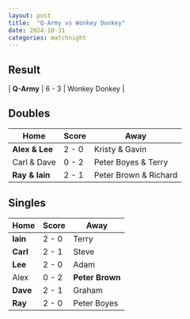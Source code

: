 ```yaml
---
layout: post
title:  "Q-Army vs Wonkey Donkey"
date: 2024-10-31
categories: matchnight
---
```


## Result

| **Q-Army** | 6 - 3 | Wonkey Donkey |

## Doubles

| Home | Score | Away |
| - | - | - |
| **Alex & Lee** | 2 - 0 | Kristy & Gavin |
| Carl & Dave | 0 - 2 | Peter Boyes & Terry |
| **Ray & Iain** | 2 - 1 | Peter Brown & Richard |

## Singles

| Home | Score | Away |
| - | - | - |
| **Iain** | 2 - 0 | Terry |
| **Carl** | 2 - 1 | Steve |
| **Lee** | 2 - 0 | Adam |
| Alex | 0 - 2 | **Peter Brown** |
| **Dave** | 2 - 1 | Graham |
| **Ray** | 2 - 0 | Peter Boyes |